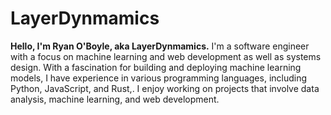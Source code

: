 # LayerDynmamics

**Hello, I'm Ryan O'Boyle, aka LayerDynmamics.** I'm a software engineer with a focus on machine learning and web development as well as systems design. With a fascination for building and deploying machine learning models, I have experience in various programming languages, including Python, JavaScript, and Rust,. I enjoy working on projects that involve data analysis, machine learning, and web development.